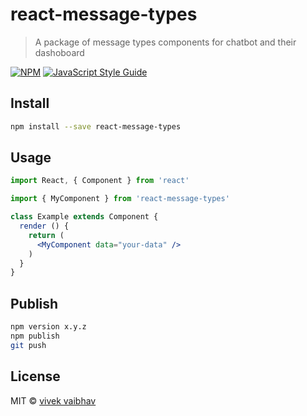 # react-message-types

> A package of message types components for chatbot and their dashoboard 

[![NPM](https://img.shields.io/npm/v/react-message-types.svg)](https://www.npmjs.com/package/react-message-types) [![JavaScript Style Guide](https://img.shields.io/badge/code_style-standard-brightgreen.svg)](https://standardjs.com)

<!-- 
  - we are using Button, Carousel and Tooltip component from ant-design. if these component are not used in   parent project then you have to manually import css of these component from antd.
  - Create library using [create-react-library](https://www.npmjs.com/package/create-react-library) CLI
  - `cd your-library`
  - `rm -rf example`
  - `npx create-react-app example`
  - Update dependecies in package.json of example 
    (add parent node_modules react path in react `"react": "file:../node_modules/react"` and add `"your-library": "file:.."` )
  - Update version of many package in package.json of root directory (means your-library). This is very important part.
  - Go to your root directory (means your-library)
  - `npm link`
  - `npm install`
  - `npm start`
  - `cd example`
  - `npm link your-library`
  - `npm install`
  - `npm start`
  - [reference](https://hackernoon.com/publishing-baller-react-modules-2b039d84bce7)
 -->


## Install

```bash
npm install --save react-message-types
```

## Usage

```jsx
import React, { Component } from 'react'

import { MyComponent } from 'react-message-types'

class Example extends Component {
  render () {
    return (
      <MyComponent data="your-data" />
    )
  }
}
```

## Publish

<!-- `npm version` to check current version -->
<!-- `npm version x.y.z` to update version  -->
```bash
npm version x.y.z 
npm publish
git push
```

## License

MIT © [vivek vaibhav](https://github.com/vivek1623)
